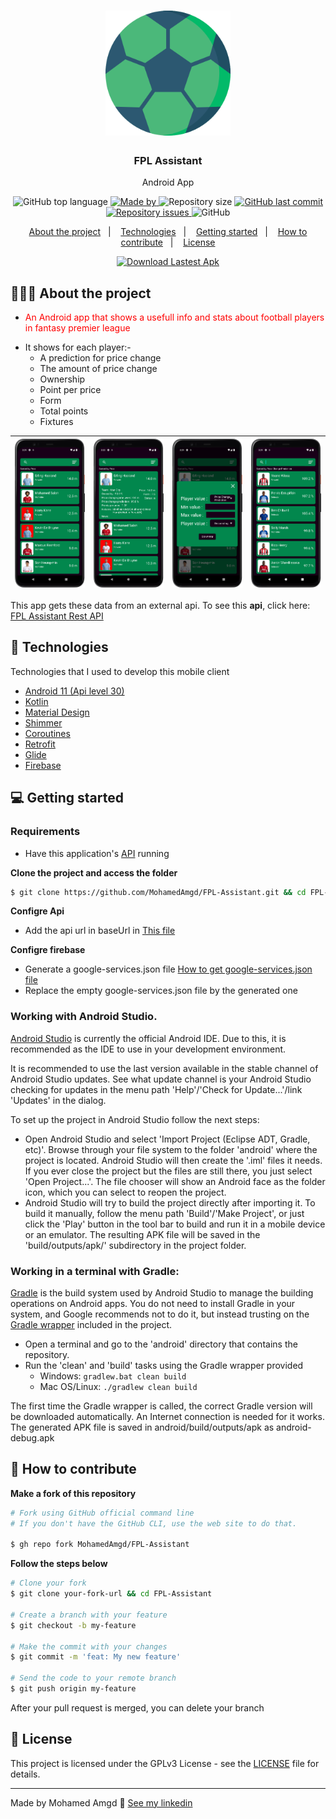<h1 align="center">
	<img alt="Logo" src=".github/logo.png" width="200px" />
</h1>

<h3 align="center">
  FPL Assistant
</h3>

<p align="center">Android App</p>

<p align="center">
  <img alt="GitHub top language" src="https://img.shields.io/github/languages/top/MohamedAmgd/FPL-Assistant">

  <a href="https://www.linkedin.com/in/mohamedamgd/">
    <img alt="Made by" src="https://img.shields.io/badge/made_by-Mohamed_Amgd-green">
  </a>
  
  <img alt="Repository size" src="https://img.shields.io/github/repo-size/MohamedAmgd/FPL-Assistant">
  
  <a href="https://github.com/MohamedAmgd/FPL-Assistant/commits/main">
    <img alt="GitHub last commit" src="https://img.shields.io/github/last-commit/MohamedAmgd/FPL-Assistant">
  </a>
  
  <a href="https://github.com/MohamedAmgd/FPL-Assistant/issues">
    <img alt="Repository issues" src="https://img.shields.io/github/issues/MohamedAmgd/FPL-Assistant">
  </a>
  
  <img alt="GitHub" src="https://img.shields.io/github/license/MohamedAmgd/FPL-Assistant">
</p>

<p align="center">
  <a href="#-about-the-project">About the project</a>&nbsp;&nbsp;&nbsp;|&nbsp;&nbsp;&nbsp;
  <a href="#-technologies">Technologies</a>&nbsp;&nbsp;&nbsp;|&nbsp;&nbsp;&nbsp;
  <a href="#-getting-started">Getting started</a>&nbsp;&nbsp;&nbsp;|&nbsp;&nbsp;&nbsp;
  <a href="#-how-to-contribute">How to contribute</a>&nbsp;&nbsp;&nbsp;|&nbsp;&nbsp;&nbsp;
  <a href="#-license">License</a>
</p>
<p align="center">
  <a href="https://github.com/MohamedAmgd/FPL-Assistant/releases/latest/download/FPL-Assistant.apk">
    <img alt="Download Lastest Apk" src="https://custom-icon-badges.demolab.com/badge/-Download_Lastest_Apk-Grean?style=for-the-badge&logo=download&logoColor=white">
  </a>
</p>

## 👨🏻‍💻 About the project

- <p style="color: red;">An Android app that shows a usefull info and stats about football players in fantasy premier league
- It shows for each player:-
  <ul>
- A prediction for price change
- The amount of price change
- Ownership
- Point per price
- Form
- Total points
- Fixtures
  </ul>
</p>

| <img src=".github/Screenshot_1.png"> | <img src=".github/Screenshot_2.png"> | <img src=".github/Screenshot_3.png"> | <img src=".github/Screenshot_4.png"> |
| ------------------------------------ | ------------------------------------ | ------------------------------------ | ------------------------------------ |

This app gets these data from an external api. To see this **api**, click here: [FPL Assistant Rest API](https://github.com/MohamedAmgd/FPL-Assistant-Api)</br>

## 🚀 Technologies

Technologies that I used to develop this mobile client

- [Android 11 (Api level 30)](https://developer.android.com/about/versions/11)
- [Kotlin](https://kotlinlang.org/)
- [Material Design](https://m2.material.io/design)
- [Shimmer](https://github.com/facebookarchive/shimmer-android)
- [Coroutines](https://kotlinlang.org/docs/coroutines-overview.html)
- [Retrofit](https://kotlinlang.org/docs/coroutines-overview.html)
- [Glide](https://kotlinlang.org/docs/coroutines-overview.html)
- [Firebase](https://kotlinlang.org/docs/coroutines-overview.html)

## 💻 Getting started

### Requirements

- Have this application's [API](https://github.com/MohamedAmgd/FPL-Assistant-Api) running

**Clone the project and access the folder**

```bash
$ git clone https://github.com/MohamedAmgd/FPL-Assistant.git && cd FPL-Assistant
```

**Configre Api**

- Add the api url in baseUrl in [This file](app/src/main/java/com/mohamed_amgd/fpl_assistant/data/retrofit/RetrofitHelper.kt)

**Configre firebase**

- Generate a google-services.json file [How to get google-services.json file](https://firebase.google.com/docs/android/setup#register-app)
- Replace the empty google-services.json file by the generated one

### Working with Android Studio.

[Android Studio](https://developer.android.com/studio) is currently the official Android IDE. Due to this, it is recommended as the IDE to use in your development environment.

It is recommended to use the last version available in the stable channel of Android Studio updates. See what update channel is your Android Studio checking for updates in the menu path 'Help'/'Check for Update...'/link 'Updates' in the dialog.

To set up the project in Android Studio follow the next steps:

- Open Android Studio and select 'Import Project (Eclipse ADT, Gradle, etc)'. Browse through your file system to the folder 'android' where the project is located. Android Studio will then create the '.iml' files it needs. If you ever close the project but the files are still there, you just select 'Open Project...'. The file chooser will show an Android face as the folder icon, which you can select to reopen the project.
- Android Studio will try to build the project directly after importing it. To build it manually, follow the menu path 'Build'/'Make Project', or just click the 'Play' button in the tool bar to build and run it in a mobile device or an emulator. The resulting APK file will be saved in the 'build/outputs/apk/' subdirectory in the project folder.

### Working in a terminal with Gradle:

[Gradle](https://gradle.org/) is the build system used by Android Studio to manage the building operations on Android apps. You do not need to install Gradle in your system, and Google recommends not to do it, but instead trusting on the [Gradle wrapper](https://docs.gradle.org/current/userguide/gradle_wrapper.html) included in the project.

- Open a terminal and go to the 'android' directory that contains the repository.
- Run the 'clean' and 'build' tasks using the Gradle wrapper provided
  - Windows: `gradlew.bat clean build`
  - Mac OS/Linux: `./gradlew clean build`

The first time the Gradle wrapper is called, the correct Gradle version will be downloaded automatically. An Internet connection is needed for it works.
The generated APK file is saved in android/build/outputs/apk as android-debug.apk

## 🤔 How to contribute

**Make a fork of this repository**

```bash
# Fork using GitHub official command line
# If you don't have the GitHub CLI, use the web site to do that.

$ gh repo fork MohamedAmgd/FPL-Assistant
```

**Follow the steps below**

```bash
# Clone your fork
$ git clone your-fork-url && cd FPL-Assistant

# Create a branch with your feature
$ git checkout -b my-feature

# Make the commit with your changes
$ git commit -m 'feat: My new feature'

# Send the code to your remote branch
$ git push origin my-feature
```

After your pull request is merged, you can delete your branch

## 📝 License

This project is licensed under the GPLv3 License - see the [LICENSE](LICENSE) file for details.

---

Made by Mohamed Amgd 👋 [See my linkedin](https://www.linkedin.com/in/mohamedamgd/)

